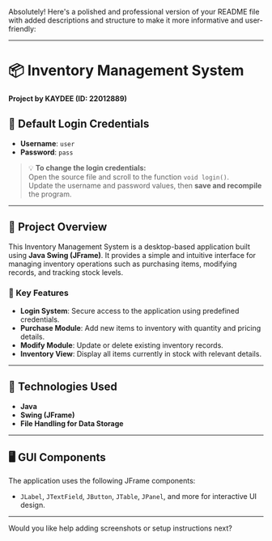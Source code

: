 Absolutely! Here's a polished and professional version of your README file with added descriptions and structure to make it more informative and user-friendly:

---

# 📦 Inventory Management System  
**Project by KAYDEE (ID: 22012889)**  

## 🔐 Default Login Credentials  
- **Username**: `user`  
- **Password**: `pass`  

> 💡 **To change the login credentials:**  
Open the source file and scroll to the function `void login()`.  
Update the username and password values, then **save and recompile** the program.

---

## 🧾 Project Overview  
This Inventory Management System is a desktop-based application built using **Java Swing (JFrame)**. It provides a simple and intuitive interface for managing inventory operations such as purchasing items, modifying records, and tracking stock levels.

### 🎯 Key Features  
- **Login System**: Secure access to the application using predefined credentials.  
- **Purchase Module**: Add new items to inventory with quantity and pricing details.  
- **Modify Module**: Update or delete existing inventory records.  
- **Inventory View**: Display all items currently in stock with relevant details.  

---

## 🧱 Technologies Used  
- **Java**  
- **Swing (JFrame)**  
- **File Handling for Data Storage**

---

## 🖥️ GUI Components  
The application uses the following JFrame components:  
- `JLabel`, `JTextField`, `JButton`, `JTable`, `JPanel`, and more for interactive UI design.
---

Would you like help adding screenshots or setup instructions next?
